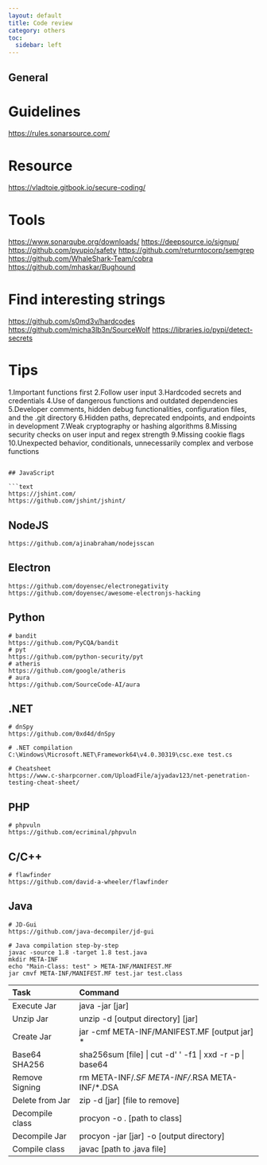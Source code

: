 ```yaml
---
layout: default
title: Code review
category: others
toc:
  sidebar: left
---
```


## General


# Guidelines
https://rules.sonarsource.com/

# Resource
https://vladtoie.gitbook.io/secure-coding/

# Tools
https://www.sonarqube.org/downloads/
https://deepsource.io/signup/
https://github.com/pyupio/safety
https://github.com/returntocorp/semgrep
https://github.com/WhaleShark-Team/cobra
https://github.com/mhaskar/Bughound

# Find interesting strings
https://github.com/s0md3v/hardcodes
https://github.com/micha3lb3n/SourceWolf
https://libraries.io/pypi/detect-secrets

# Tips
1.Important functions first
2.Follow user input
3.Hardcoded secrets and credentials
4.Use of dangerous functions and outdated dependencies
5.Developer comments, hidden debug functionalities, configuration files, and the .git directory
6.Hidden paths, deprecated endpoints, and endpoints in development
7.Weak cryptography or hashing algorithms
8.Missing security checks on user input and regex strength
9.Missing cookie flags
10.Unexpected behavior, conditionals, unnecessarily complex and verbose functions
```

## JavaScript

```text
https://jshint.com/
https://github.com/jshint/jshint/
```

## NodeJS

```text
https://github.com/ajinabraham/nodejsscan
```

## Electron

```text
https://github.com/doyensec/electronegativity
https://github.com/doyensec/awesome-electronjs-hacking
```

## Python

```text
# bandit
https://github.com/PyCQA/bandit
# pyt
https://github.com/python-security/pyt
# atheris
https://github.com/google/atheris
# aura
https://github.com/SourceCode-AI/aura
```

## .NET

```text
# dnSpy
https://github.com/0xd4d/dnSpy

# .NET compilation
C:\Windows\Microsoft.NET\Framework64\v4.0.30319\csc.exe test.cs

# Cheatsheet
https://www.c-sharpcorner.com/UploadFile/ajyadav123/net-penetration-testing-cheat-sheet/
```

## PHP

```text
# phpvuln
https://github.com/ecriminal/phpvuln
```

## C/C++

```text
# flawfinder
https://github.com/david-a-wheeler/flawfinder
```

## Java

```text
# JD-Gui
https://github.com/java-decompiler/jd-gui

# Java compilation step-by-step
javac -source 1.8 -target 1.8 test.java
mkdir META-INF
echo "Main-Class: test" > META-INF/MANIFEST.MF
jar cmvf META-INF/MANIFEST.MF test.jar test.class
```

| Task | Command |
| :--- | :--- |
| Execute Jar | java -jar \[jar\] |
| Unzip Jar | unzip -d \[output directory\] \[jar\] |
| Create Jar | jar -cmf META-INF/MANIFEST.MF \[output jar\] \* |
| Base64 SHA256 | sha256sum \[file\] \| cut -d' ' -f1 \| xxd -r -p \| base64 |
| Remove Signing | rm META-INF/_.SF META-INF/_.RSA META-INF/\*.DSA |
| Delete from Jar | zip -d \[jar\] \[file to remove\] |
| Decompile class | procyon -o . \[path to class\] |
| Decompile Jar | procyon -jar \[jar\] -o \[output directory\] |
| Compile class | javac \[path to .java file\] |

